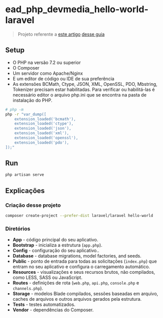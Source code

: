 # ead_php_devmedia_hello-world-laravel

> Projeto referente a [este artigo](https://www.devmedia.com.br/laravel-criando-um-hello-world/40676) [desse guia](https://www.devmedia.com.br/laravel/)

## Setup

- O PHP na versão 7.2 ou superior
- O Composer
- Um servidor como Apache/Nginx
- E um editor de código ou IDE de sua preferência
- As extensões BCMath, Ctype, JSON, XML, OpenSSL, PDO, Mbstring, Tokenizer precisam estar habilitadas. Para verificar ou habilitá-las é necessário editor o arquivo php.ini que se encontra na pasta de instalação do PHP.

```sh
# php -m
php -r "var_dump([
    extension_loaded('bcmath'),
    extension_loaded('ctype'),
    extension_loaded('json'),
    extension_loaded('xml'),
    extension_loaded('openssl'),
    extension_loaded('pdo'),
]);"
```

## Run

```sh
php artisan serve
```

## Explicações

### Criação desse projeto

```sh
composer create-project --prefer-dist laravel/laravel hello-world
```

### Diretórios

- **App** - código principal do seu aplicativo.
- **Bootstrap** - inicializa a estrutura (`app.php`).
- **Config** - configuração do seu aplicativo..
- **Database** - database migrations, model factories, and seeds.
- **Public** - ponto de entrada para todas as solicitações (`index.php`) que entram no seu aplicativo e configura o carregamento automático.
- **Resources** - visualizações e seus recursos brutos, não compilados, como LESS, SASS ou JavaScript.
- **Routes** - definições de rota (`web.php`, `api.php`, `console.php` e `channels.php`).
- **Storage** - modelos Blade compilados, sessões baseadas em arquivo, caches de arquivos e outros arquivos gerados pela estrutura.
- **Tests** - testes automatizados.
- **Vendor** - dependências do Composer.
